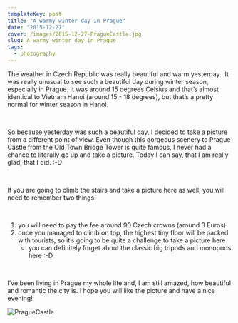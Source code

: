 ```yaml
---
templateKey: post
title: "A warmy winter day in Prague"
date: "2015-12-27"
cover: /images/2015-12-27-PragueCastle.jpg
slug: A warmy winter day in Prague
tags:
  - photography
---
```


The weather in Czech Republic was really beautiful and warm yesterday.  It was really unusual to see such a beautiful day during winter season, especially in Prague. It was around 15 degrees Celsius and that’s almost identical to Vietnam Hanoi (around 15 - 18 degrees), but that’s a pretty normal for winter season in Hanoi.

 

So because yesterday was such a beautiful day, I decided to take a picture from a different point of view. Even though this gorgeous scenery to Prague Castle from the Old Town Bridge Tower is quite famous, I never had a chance to literally go up and take a picture. Today I can say, that I am really glad, that I did. :-D

 

If you are going to climb the stairs and take a picture here as well, you will need to remember two things:

 

1. you will need to pay the fee around 90 Czech crowns (around 3 Euros)
2. once you managed to climb on top, the highest tiny floor will be packed with tourists, so it’s going to be quite a challenge to take a picture here
    - you can definitely forget about the classic big tripods and monopods here :-D

 

I’ve been living in Prague my whole life and, I am still amazed, how beautiful and romantic the city is. I hope you will like the picture and have a nice evening!

![PragueCastle](/img/2015-12-27-PragueCastle.jpg 'PragueCastle')
